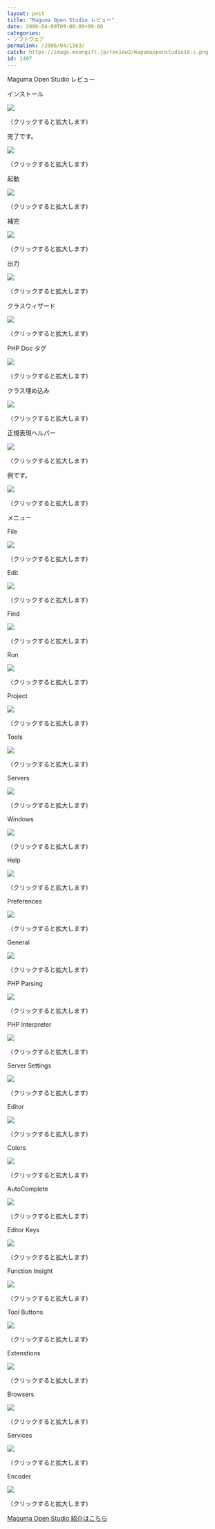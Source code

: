 ```yaml
---
layout: post
title: "Maguma Open Studio レビュー"
date: 2006-04-09T09:00:00+09:00
categories:
- ソフトウェア
permalink: /2006/04/1503/
catch: https://image.moongift.jp/review2/magumaopenstudio18.s.png
id: 1497
---
```

Maguma Open Studio レビュー  
<!--more-->

インストール

  

[![](https://image.moongift.jp/review2/magumaopenstudio1.s.png)](https://image.moongift.jp/review2/magumaopenstudio1.png)  
  
（クリックすると拡大します)

  

完了です。

  

[![](https://image.moongift.jp/review2/magumaopenstudio2.s.png)](https://image.moongift.jp/review2/magumaopenstudio2.png)  
  
（クリックすると拡大します)

  

起動

  

[![](https://image.moongift.jp/review2/magumaopenstudio3.s.png)](https://image.moongift.jp/review2/magumaopenstudio3.png)  
  
（クリックすると拡大します)

  

補完

  

[![](https://image.moongift.jp/review2/magumaopenstudio4.s.png)](https://image.moongift.jp/review2/magumaopenstudio4.png)  
  
（クリックすると拡大します)

  

出力

  

[![](https://image.moongift.jp/review2/magumaopenstudio5.s.png)](https://image.moongift.jp/review2/magumaopenstudio5.png)  
  
（クリックすると拡大します)

  

クラスウィザード

  

[![](https://image.moongift.jp/review2/magumaopenstudio6.s.png)](https://image.moongift.jp/review2/magumaopenstudio6.png)  
  
（クリックすると拡大します)

  

PHP Doc タグ

  

[![](https://image.moongift.jp/review2/magumaopenstudio7.s.png)](https://image.moongift.jp/review2/magumaopenstudio7.png)  
  
（クリックすると拡大します)

  

クラス埋め込み

  

[![](https://image.moongift.jp/review2/magumaopenstudio8.s.png)](https://image.moongift.jp/review2/magumaopenstudio8.png)  
  
（クリックすると拡大します)

  

正規表現ヘルパー

  

[![](https://image.moongift.jp/review2/magumaopenstudio9.s.png)](https://image.moongift.jp/review2/magumaopenstudio9.png)  
  
（クリックすると拡大します)

  

例です。

  

[![](https://image.moongift.jp/review2/magumaopenstudio10.s.png)](https://image.moongift.jp/review2/magumaopenstudio10.png)  
  
（クリックすると拡大します)

  

メニュー

  

File

  

[![](https://image.moongift.jp/review2/magumaopenstudio11.s.png)](https://image.moongift.jp/review2/magumaopenstudio11.png)  
  
（クリックすると拡大します)

  

Edit

  

[![](https://image.moongift.jp/review2/magumaopenstudio12.s.png)](https://image.moongift.jp/review2/magumaopenstudio12.png)  
  
（クリックすると拡大します)

  

Find

  

[![](https://image.moongift.jp/review2/magumaopenstudio13.s.png)](https://image.moongift.jp/review2/magumaopenstudio13.png)  
  
（クリックすると拡大します)

  

Run

  

[![](https://image.moongift.jp/review2/magumaopenstudio14.s.png)](https://image.moongift.jp/review2/magumaopenstudio14.png)  
  
（クリックすると拡大します)

  

Project

  

[![](https://image.moongift.jp/review2/magumaopenstudio15.s.png)](https://image.moongift.jp/review2/magumaopenstudio15.png)  
  
（クリックすると拡大します)

  

Tools

  

[![](https://image.moongift.jp/review2/magumaopenstudio16.s.png)](https://image.moongift.jp/review2/magumaopenstudio16.png)  
  
（クリックすると拡大します)

  

Servers

  

[![](https://image.moongift.jp/review2/magumaopenstudio17.s.png)](https://image.moongift.jp/review2/magumaopenstudio17.png)  
  
（クリックすると拡大します)

  

Windows

  

[![](https://image.moongift.jp/review2/magumaopenstudio18.s.png)](https://image.moongift.jp/review2/magumaopenstudio18.png)  
  
（クリックすると拡大します)

  

Help

  

[![](https://image.moongift.jp/review2/magumaopenstudio19.s.png)](https://image.moongift.jp/review2/magumaopenstudio19.png)  
  
（クリックすると拡大します)

  

Preferences

  

[![](https://image.moongift.jp/review2/magumaopenstudio20.s.png)](https://image.moongift.jp/review2/magumaopenstudio20.png)  
  
（クリックすると拡大します)

  

General

  

[![](https://image.moongift.jp/review2/magumaopenstudio21.s.png)](https://image.moongift.jp/review2/magumaopenstudio21.png)  
  
（クリックすると拡大します)

  

PHP Parsing

  

[![](https://image.moongift.jp/review2/magumaopenstudio22.s.png)](https://image.moongift.jp/review2/magumaopenstudio22.png)  
  
（クリックすると拡大します)

  

PHP Interpreter

  

[![](https://image.moongift.jp/review2/magumaopenstudio23.s.png)](https://image.moongift.jp/review2/magumaopenstudio23.png)  
  
（クリックすると拡大します)

  

Server Settings

  

[![](https://image.moongift.jp/review2/magumaopenstudio24.s.png)](https://image.moongift.jp/review2/magumaopenstudio24.png)  
  
（クリックすると拡大します)

  

Editor

  

[![](https://image.moongift.jp/review2/magumaopenstudio25.s.png)](https://image.moongift.jp/review2/magumaopenstudio25.png)  
  
（クリックすると拡大します)

  

Colors

  

[![](https://image.moongift.jp/review2/magumaopenstudio26.s.png)](https://image.moongift.jp/review2/magumaopenstudio26.png)  
  
（クリックすると拡大します)

  

AutoComplete

  

[![](https://image.moongift.jp/review2/magumaopenstudio27.s.png)](https://image.moongift.jp/review2/magumaopenstudio27.png)  
  
（クリックすると拡大します)

  

Editor Keys

  

[![](https://image.moongift.jp/review2/magumaopenstudio28.s.png)](https://image.moongift.jp/review2/magumaopenstudio28.png)  
  
（クリックすると拡大します)

  

Function Insight

  

[![](https://image.moongift.jp/review2/magumaopenstudio29.s.png)](https://image.moongift.jp/review2/magumaopenstudio29.png)  
  
（クリックすると拡大します)

  

Tool Buttons

  

[![](https://image.moongift.jp/review2/magumaopenstudio30.s.png)](https://image.moongift.jp/review2/magumaopenstudio30.png)  
  
（クリックすると拡大します)

  

Extenstions

  

[![](https://image.moongift.jp/review2/magumaopenstudio31.s.png)](https://image.moongift.jp/review2/magumaopenstudio31.png)  
  
（クリックすると拡大します)

  

Browsers

  

[![](https://image.moongift.jp/review2/magumaopenstudio32.s.png)](https://image.moongift.jp/review2/magumaopenstudio32.png)  
  
（クリックすると拡大します)

  

Services

  

[![](https://image.moongift.jp/review2/magumaopenstudio33.s.png)](https://image.moongift.jp/review2/magumaopenstudio33.png)  
  
（クリックすると拡大します)

  

Encoder

  

[![](https://image.moongift.jp/review2/magumaopenstudio34.s.png)](https://image.moongift.jp/review2/magumaopenstudio34.png)  
  
（クリックすると拡大します)

  

[Maguma Open Studio 紹介はこちら](http://oss.moongift.jp/intro/i-1491.html)

